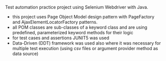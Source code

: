 Test automation practice project using Selenium Webdriver with Java.

* this project uses Page Object Model design pattern with PageFactory and AjaxElementLocatorFactory patterns.
* all POM classes are sub-classes of a keyword class and are using predefined, parameterized keyword methods for their logic
* for test cases and assertions JUNIT5 was used
* Data-Driven (DDT) framework was used also where it was necessary for multiple test execution (using csv files or argument provider method as data source)